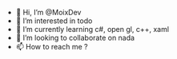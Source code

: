 - 👋 Hi, I’m @MoixDev
- 👀 I’m interested in todo
- 🌱 I’m currently learning c#, open gl, c++, xaml
- 💞️ I’m looking to collaborate on nada
- 📫 How to reach me ?

<!---
MoixDev/MoixDev is a ✨ special ✨ repository because its `README.md` (this file) appears on your GitHub profile.
You can click the Preview link to take a look at your changes.
--->
